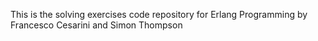 This is the solving exercises code repository for Erlang Programming by Francesco Cesarini and Simon Thompson